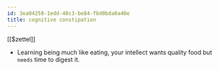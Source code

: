 ```yaml
---
id: 3ea04258-1edd-48c3-be84-fbd0bda0a40e
title: cognitive constipation
---
```


[[$zettel]]

- Learning being much like eating, your intellect wants quality food but `needs` time to digest it.
